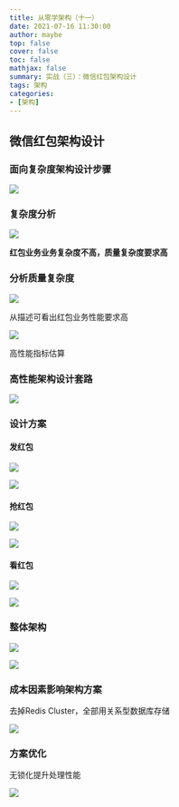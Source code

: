 ```yaml
---
title: 从零学架构（十一）
date: 2021-07-16 11:30:00
author: maybe
top: false
cover: false
toc: false
mathjax: false
summary: 实战（三）：微信红包架构设计
tags: 架构
categories:
- [架构]
---
```

## 微信红包架构设计

### 面向复杂度架构设计步骤

![](/medias/assets/architecture/架构设计步骤.png)

### 复杂度分析

![](/medias/assets/architecture/20210716104331.png)

**红包业务业务复杂度不高，质量复杂度要求高**

### 分析质量复杂度

![](/medias/assets/architecture/20210716104514.png)

从描述可看出红包业务性能要求高

![](/medias/assets/architecture/20210716104613.png)

高性能指标估算

### 高性能架构设计套路

![](/medias/assets/architecture/20210716104902.png)

### 设计方案

#### 发红包

![](/medias/assets/architecture/20210716105007.png)

![](/medias/assets/architecture/20210716105103.png)

#### 抢红包

![](/medias/assets/architecture/20210716105248.png)

![](/medias/assets/architecture/20210716105319.png)

#### 看红包

![](/medias/assets/architecture/20210716105430.png)

![](/medias/assets/architecture/20210716105453.png)

### 整体架构

![](/medias/assets/architecture/20210716105539.png)

![](/medias/assets/architecture/20210716105646.png)

### 成本因素影响架构方案

去掉Redis Cluster，全部用关系型数据库存储

![](/medias/assets/architecture/20210716105857.png)

### 方案优化

无锁化提升处理性能

![](/medias/assets/architecture/20210716110056.png)
